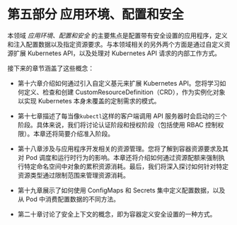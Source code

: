 # 第五部分 应用环境、配置和安全

本领域 *应用环境、配置和安全* 的主要焦点是配置带有安全设置的应用程序，定义和注入配置数据以及指定资源要求。与本领域相关的另外两个方面是通过自定义资源扩展 Kubernetes API，以及处理对 Kubernetes API 请求的内部工作方式。

接下来的章节涵盖了这些概念：

+   第十六章介绍如何通过引入自定义基元来扩展 Kubernetes API。您将学习如何定义、检查和创建 CustomResourceDefinition（CRD），作为实例化对象以实现 Kubernetes 本身未覆盖的定制需求的模式。

+   第十七章描述了每当像`kubectl`这样的客户端调用 API 服务器时会启动的三个阶段。具体来说，我们将讨论认证阶段和授权阶段（包括使用 RBAC 控制权限）。本章还将简要介绍准入阶段。

+   第十八章涉及与应用程序开发相关的资源管理。您将了解到容器资源要求及其对 Pod 调度和运行时行为的影响。本章还将介绍如何通过资源配额来强制执行特定命名空间中对象的累积资源消耗。最后，我们将深入探讨如何针对特定资源类型通过限制范围来管理资源消耗。

+   第十九章展示了如何使用 ConfigMaps 和 Secrets 集中定义配置数据，以及从 Pod 中消费配置数据的不同方法。

+   第二十章讨论了安全上下文的概念，即为容器定义安全设置的一种方式。
